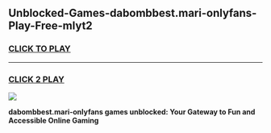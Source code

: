 
## Unblocked-Games-dabombbest.mari-onlyfans-Play-Free-mlyt2
<h3>
<a href="https://premium76.site?title=dabombbest.mari-onlyfans&ref=10A">CLICK TO PLAY</a></h3>
<hr>

<h3>
<a href="https://premium76.site?title=dabombbest.mari-onlyfans&ref=10A">CLICK 2 PLAY</a>
  
</h3>

<a href="https://premium76.site?title=dabombbest.mari-onlyfans&ref=10A"><img src="https://clearcache.store/games.png"></a>


**dabombbest.mari-onlyfans games unblocked: Your Gateway to Fun and Accessible Online Gaming**

